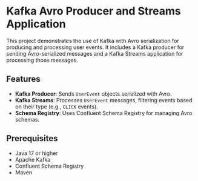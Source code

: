 # Kafka Avro Producer and Streams Application

This project demonstrates the use of Kafka with Avro serialization for producing and processing user events. It includes a Kafka producer for sending Avro-serialized messages and a Kafka Streams application for processing those messages.

## Features

- **Kafka Producer**: Sends `UserEvent` objects serialized with Avro.
- **Kafka Streams**: Processes `UserEvent` messages, filtering events based on their type (e.g., `CLICK` events).
- **Schema Registry**: Uses Confluent Schema Registry for managing Avro schemas.

## Prerequisites

- Java 17 or higher
- Apache Kafka
- Confluent Schema Registry
- Maven